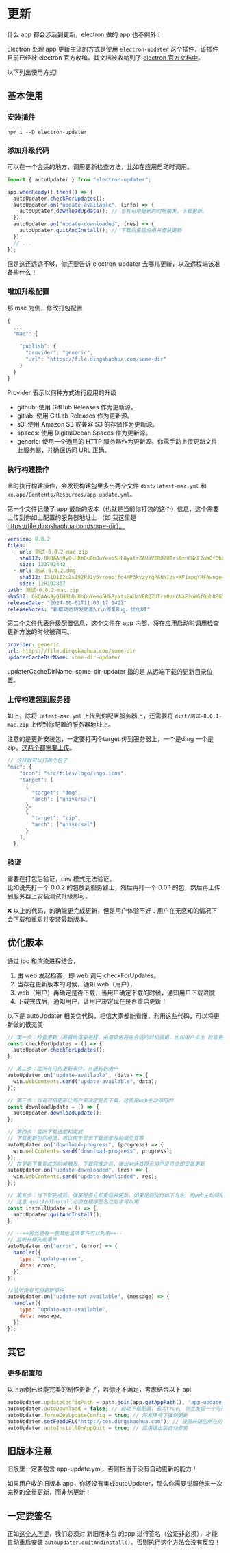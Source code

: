 # 更新

什么 app 都会涉及到更新，electron 做的 app 也不例外！

Electron 处理 app 更新主流的方式是使用 `electron-updater` 这个插件，该插件目前已经被 electron 官方收编，其文档被收纳到了 [electron 官方文档中](https://www.electron.build/auto-update)。

以下列出使用方式!

## 基本使用

### 安装插件
```shell
npm i --D electron-updater
```

### 添加升级代码

可以在一个合适的地方，调用更新检查方法，比如在应用启动时调用。

```js title="index.js"
import { autoUpdater } from "electron-updater";

app.whenReady().then(() => {
  autoUpdater.checkForUpdates();
  autoUpdater.on("update-available", (info) => {
    autoUpdater.downloadUpdate(); // 当有可用更新的时候触发，下载更新。
  });
  autoUpdater.on("update-downloaded", (res) => {
    autoUpdater.quitAndInstall(); // 下载后重启应用并安装更新
  });
  // ...
});
```

但是这还远远不够，你还要告诉 electron-updater 去哪儿更新，以及远程端该准备些什么！

### 增加升级配置

那 mac 为例，修改打包配置

```js title="electron-builder.json"
{
  ...
  "mac": {
    ...
    "publish": {
      "provider": "generic",
      "url": "https://file.dingshaohua.com/some-dir"
    }
  }
}
```

Provider 表示以何种方式进行应用的升级

- github: 使用 GitHub Releases 作为更新源。
- gitlab: 使用 GitLab Releases 作为更新源。
- s3: 使用 Amazon S3 或兼容 S3 的存储作为更新源。
- spaces: 使用 DigitalOcean Spaces 作为更新源。
- generic: 使用一个通用的 HTTP 服务器作为更新源。你需手动上传更新文件此服务器，并确保访问 URL 正确。

### 执行构建操作

此时执行构建操作，会发现构建包里多出两个文件 `dist/latest-mac.yml` 和 `xx.app/Contents/Resources/app-update.yml`。

第一个文件记录了 app 最新的版本（也就是当前你打包的这个）信息，这个需要上传到你如上配置的服务器地址上 （如 我这里是 https://file.dingshaohua.com/some-dir）。


```yml title="latest-mac.yml"
version: 0.0.2
files:
  - url: 测试-0.0.2-mac.zip
    sha512: OkQAAn9yQlHRbQu0hOuYeoo5Hb8yatsZAUaVERQZUTrs0znCNaE2oWGfQbbBPGSGTkApbs+ghRHzpBgC2qW0dw==
    size: 123792442
  - url: 测试-0.0.2.dmg
    sha512: I31O1I2cZsI92PJ1y5vroopjfo4MP3kvzyYqPANNIzv+XF1xpqYRFAwnge+ydSY0YeKXok5JIUeo2thKX9EgJw==
    size: 128102867
path: 测试-0.0.2-mac.zip
sha512: OkQAAn9yQlHRbQu0hOuYeoo5Hb8yatsZAUaVERQZUTrs0znCNaE2oWGfQbbBPGSGTkApbs+ghRHzpBgC2qW0dw==
releaseDate: "2024-10-01T11:03:17.142Z"
releaseNotes: "新增动态转发功能\r\n修复Bug，优化UI"
```

第二个文件代表升级配置信息，这个文件在 app 内部，将在应用启动时调用检查更新方法的时候被调用。

```yml title="app-update.yml"
provider: generic
url: https://file.dingshaohua.com/some-dir
updaterCacheDirName: some-dir-updater

```

updaterCacheDirName: some-dir-updater 指的是 从远端下载的更新目录位置。

### 上传构建包到服务器

如上，除将 `latest-mac.yml` 上传到你配置服务器上，还需要将 `dist/测试-0.0.1-mac.zip` 上传到你配置的服务器地址上。

注意的是更新安装包，一定要打两个target 传到服务器上，一个是dmg 一个是zip，[这两个都需要上传](https://github.com/electron-userland/electron-builder/issues/6951#issuecomment-2227992474)。
```js title="electron-builder.json"
// 这样就可以打两个包了
"mac": {
    "icon": "src/files/logo/logo.icns",
    "target": [
      {
        "target": "dmg",
        "arch": ["universal"]
      },
      {
        "target": "zip",
        "arch": ["universal"]
      }
    ],
  },
```

### 验证

需要在打包后验证，dev 模式无法验证。  
比如说先打一个 0.0.2 的包放到服务器上，然后再打一个 0.0.1 的包，然后再上传到服务器上安装测试升级即可。

❌ 以上的代码，的确能更完成更新，但是用户体验不好：用户在无感知的情况下 会下载和重启并安装最新版本。

## 优化版本

通过 ipc 和渲染进程结合，

1. 由 web 发起检查，即 web 调用 checkForUpdates。
2. 当存在更新版本的时候，通知 web（用户），
3. web（用户）再确定是否下载，当用户确定下载的时候，通知用户下载进度
4. 下载完成后，通知用户，让用户决定现在是否重启更新！

以下是 autoUpdater 相关伪代码，相信大家都能看懂，利用这些代码，可以将更新做的很完美

```js
// 第一步：检查更新（暴露给渲染进程，由渲染进程在合适的时机调用，比如用户点击 检查更新、或者web启动的时候）
const checkForUpdates = () => {
  autoUpdater.checkForUpdates();
};

// 第二步：监听有可用更新事件，并通知到用户
autoUpdater.on("update-available", (data) => {
  win.webContents.send("update-available", data);
});

// 第三步：当有可用更新让用户来决定是否下载，这里是web主动调用的
const downloadUpdate = () => {
  autoUpdater.downloadUpdate();
};

// 第四步：监听下载进度和完成
// 下载更新包的进度，可以用于显示下载进度与前端交互等
autoUpdater.on("download-progress", (progress) => {
  win.webContents.send("download-progress", progress);
});
// 在更新下载完成的时候触发，下载完成之后，弹出对话框提示用户是否立即安装更新
autoUpdater.on("update-downloaded", (res) => {
  win.webContents.send("update-downloaded", res);
});

// 第五步：当下载完成后，弹窗是否立即重启并更新，如果是则执行如下方法，用web主动调用
// 注意 quitAndInstall必须在程序签名之后才可以用 
const installUpdate = () => {
  autoUpdater.quitAndInstall();
};

// --==另外还有一些其他监听事件可以利用==--
// 监听升级失败事件
autoUpdater.on("error", (error) => {
  handler({
    type: "update-error",
    data: error,
  });
});

//监听没有可用更新事件
autoUpdater.on("update-not-available", (message) => {
  handler({
    type: "update-not-available",
    data: message,
  });
});
```

## 其它
### 更多配置项
以上示例已经能完美的制作更新了，若你还不满足，考虑结合以下 api

```js
autoUpdater.updateConfigPath = path.join(app.getAppPath(), "app-update.yml"); // 更新配置文件地址
autoUpdater.autoDownload = false; // 自动下载配置，若为true, 则当发现一个可用更新的时候，会自动开始下载升级包
autoUpdater.forceDevUpdateConfig = true; // 开发环境下强制更新
autoUpdater.setFeedURL("http://cos.dingshaohua.com"); // 设置升级包所在的地址
autoUpdater.autoInstallOnAppQuit = true; // 应用退出后自动安装
```

## 旧版本注意
旧版里一定要包含 app-update.yml，否则相当于没有自动更新的能力！

如果用户收的旧版本 app，你还没有集成autoUpdater，那么你需要说服他来一次完整的全量更新，而非热更新！

## 一定要签名
正如[这个人所提](https://github.com/electron-userland/electron-builder/issues/8178#issuecomment-2089916226)，我们必须对 新旧版本包 的app 进行签名（公证非必须），才能自动重启安装 `autoUpdater.quitAndInstall()`。否则执行这个方法会没有反应！
